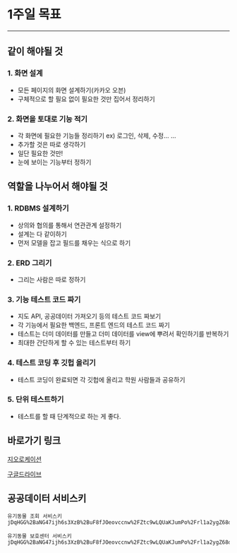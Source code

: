 # 1주일 목표

---------

## 같이 해야될 것

### 1. 화면 설계

- 모든 페이지의 화면 설계하기(카카오 오븐)
- 구체적으로 할 필요 없이 필요한 것만 집어서 정리하기

### 2. 화면을 토대로 기능 적기

- 각 화면에 필요한 기능들 정리하기 ex) 로그인, 삭제, 수정... ...
- 추가할 것은 따로 생각하기
- 일단 필요한 것만!
- 눈에 보이는 기능부터 정하기



## 역할을 나누어서 해야될 것

### 1. RDBMS 설계하기

- 상의와 협의를 통해서 연관관계 설정하기
- 설계는 다 같이하기
- 먼저 모델을 잡고 필드를 채우는 식으로 하기

### 2. ERD 그리기

- 그리는 사람은 따로 정하기

### 3. 기능 테스트 코드 짜기

- 지도 API, 공공데이터 가져오기 등의 테스트 코드 짜보기
- 각 기능에서 필요한 백엔드, 프론트 엔드의 테스트 코드 짜기
- 테스트는 더미 데이터를 만들고 더미 데이터를 view에 뿌려서 확인하기를 반복하기
- 최대한 간단하게 할 수 있는 테스트부터 하기

### 4. 테스트 코딩 후 깃헙 올리기

- 테스트 코딩이 완료되면 각 깃헙에 올리고 학원 사람들과 공유하기

### 5. 단위 테스트하기

- 테스트를 할 때 단계적으로 하는 게 좋다.



## 바로가기 링크

[지오로케이션](https://developer.mozilla.org/ko/docs/Web/API/Geolocation_API/Using_the_Geolocation_API)

[구글드라이브](https://drive.google.com/drive/folders/1WSZU6s5KAShxfXiTbGnBha0Zs1r10SM_)



## 공공데이터 서비스키

```
유기동물 조회 서비스키
jDqHGG%2BaNG47ijh6s3XzB%2BuF8fJOeovccnw%2FZtc9wLQUaKJumPo%2Frl1a2ygZ68dv9L0PD7drvpjPAeTnnB9f%2FQ%3D%3D
```

```
유기동물 보호센터 서비스키
jDqHGG%2BaNG47ijh6s3XzB%2BuF8fJOeovccnw%2FZtc9wLQUaKJumPo%2Frl1a2ygZ68dv9L0PD7drvpjPAeTnnB9f%2FQ%3D%3D
```